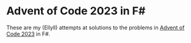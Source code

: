 # Advent of Code 2023 in F#

These are my (Ellyll) attempts at solutions to the problems in [Advent of Code 2023](https://adventofcode.com/2023) in F#.